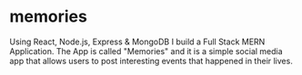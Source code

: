# memories
Using React, Node.js, Express &amp; MongoDB I build a Full Stack MERN Application. The App is called "Memories" and it is a simple social media app that allows users to post interesting events that happened in their lives.
